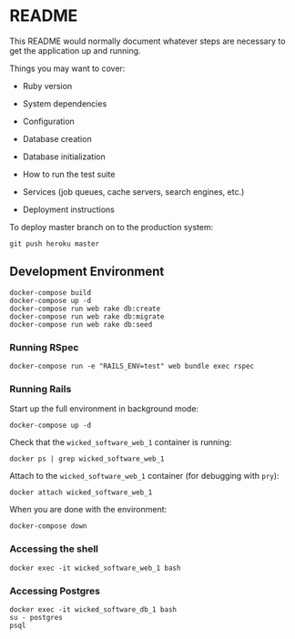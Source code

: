 # README

This README would normally document whatever steps are necessary to get the
application up and running.

Things you may want to cover:

* Ruby version

* System dependencies

* Configuration

* Database creation

* Database initialization

* How to run the test suite

* Services (job queues, cache servers, search engines, etc.)

* Deployment instructions

To deploy master branch on to the production system:

```
git push heroku master
```


## Development Environment

```
docker-compose build
docker-compose up -d
docker-compose run web rake db:create
docker-compose run web rake db:migrate
docker-compose run web rake db:seed
```

### Running RSpec

`docker-compose run -e "RAILS_ENV=test" web bundle exec rspec`

### Running Rails

Start up the full environment in background mode:

`docker-compose up -d`
 
Check that the `wicked_software_web_1` container is running:
 
`docker ps | grep wicked_software_web_1`

Attach to the `wicked_software_web_1` container (for debugging with `pry`): 

`docker attach wicked_software_web_1`

When you are done with the environment:

`docker-compose down`

### Accessing the shell

`docker exec -it wicked_software_web_1 bash`

### Accessing Postgres

```
docker exec -it wicked_software_db_1 bash
su - postgres
psql
```